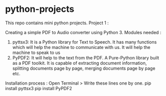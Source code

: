 # python-projects
This repo contains mini python projects.
Project 1 :

Creating a simple PDF to Audio converter using Python 3.
Modules needed :
1. pyttsx3: It is a Python library for Text to Speech. It has many functions which will help the machine to communicate with us. It will help the machine to speak to us
2. PyPDF2: It will help to the text from the PDF. A Pure-Python library built as a PDF toolkit. It is capable of extracting document information, splitting documents page by page, merging documents page by page etc.

Installation process :
Open Terminal > Write these lines one by one.
pip install pyttsx3
pip install PyPDF2
